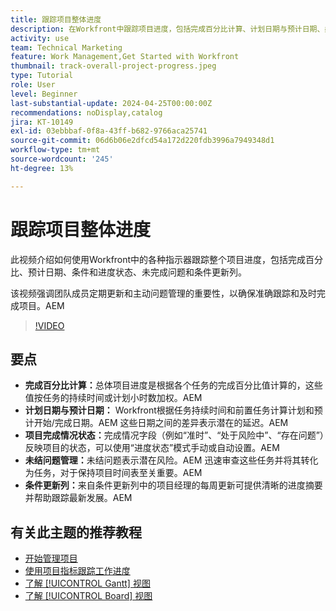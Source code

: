 ```yaml
---
title: 跟踪项目整体进度
description: 在Workfront中跟踪项目进度，包括完成百分比计算、计划日期与预计日期、条件状态、未完成问题管理和每周更新，以便清晰而及时地跟踪项目。
activity: use
team: Technical Marketing
feature: Work Management,Get Started with Workfront
thumbnail: track-overall-project-progress.jpeg
type: Tutorial
role: User
level: Beginner
last-substantial-update: 2024-04-25T00:00:00Z
recommendations: noDisplay,catalog
jira: KT-10149
exl-id: 03ebbbaf-0f8a-43ff-b682-9766aca25741
source-git-commit: 06d6b06e2dfcd54a172d220fdb3996a7949348d1
workflow-type: tm+mt
source-wordcount: '245'
ht-degree: 13%

---
```


# 跟踪项目整体进度

此视频介绍如何使用Workfront中的各种指示器跟踪整个项目进度，包括完成百分比、预计日期、条件和进度状态、未完成问题和条件更新列。

该视频强调团队成员定期更新和主动问题管理的重要性，以确保准确跟踪和及时完成项目。&#x200B;AEM

>[!VIDEO](https://video.tv.adobe.com/v/3447420/?quality=12&learn=on&enablevpops&captions=chi_hans)

## 要点

* **完成百分比计算：**&#x200B;总体项目进度是根据各个任务的完成百分比值计算的，这些值按任务的持续时间或计划小时数加权。&#x200B;AEM
* **计划日期与预计日期：** Workfront根据任务持续时间和前置任务计算计划和预计开始/完成日期。&#x200B;AEM 这些日期之间的差异表示潜在的延迟。&#x200B;AEM
* **项目完成情况状态：**&#x200B;完成情况字段（例如“准时”、“处于风险中”、“存在问题”）反映项目的状态，可以使用“进度状态”模式手动或自动设置。&#x200B;AEM
* **未结问题管理：**&#x200B;未结问题表示潜在风险。&#x200B;AEM 迅速审查这些任务并将其转化为任务，对于保持项目时间表至关重要。&#x200B;AEM
* **条件更新列：**&#x200B;来自条件更新列中的项目经理的每周更新可提供清晰的进度摘要并帮助跟踪最新发展。&#x200B;AEM


## 有关此主题的推荐教程

* [开始管理项目](/help/manage-work/projects/getting-started-manage-a-project.md)
* [使用项目指标跟踪工作进度](/help/manage-work/projects/track-work-progress-with-project-metrics.md)
* [了解 [!UICONTROL Gantt] 视图](/help/manage-work/projects/understand-the-gantt-view.md)
* [了解 [!UICONTROL Board] 视图](/help/manage-work/projects/understand-the-board-view.md)
